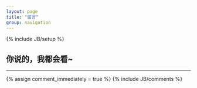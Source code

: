 ```yaml
---
layout: page
title: "留言"
group: navigation
---
```

{% include JB/setup %}

## 你说的，我都会看~

---

{% assign comment_immediately = true %}
{% include JB/comments %}

